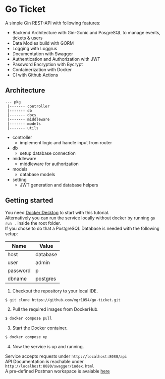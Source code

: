 # Go Ticket

A simple Gin REST-API with following features:


- Backend Architecture with Gin-Gonic and PosgreSQL to manage events, tickets & users 
- Data Modles build with GORM
- Logging with Loggrus
- Documentation with Swagger
- Authentication and Authorization with JWT
- Password Encryption with Bycrypt
- Containerization with Docker
- CI with Github Actions

## Architecture

```
--- pkg
 |------- controller
 |------- db
 |------- docs
 |------- middleware
 |------- models
 |------- utils
```

- controller
  - implement logic and handle input from router
- db
  - setup database connection
- middleware
  - middleware for authorization
- models
  - database models
- setting
  - JWT generation and database helpers

## Getting started

You need [Docker Desktop](https://www.docker.com/products/docker-desktop/) to start with this tutorial.  
Alternatively you can run the service locally without docker by running `go run .` inside the root folder.  
If you chose to do that a PostgreSQL Database is needed with the following setup: 

| Name     | Value         |
| -------- | ------------- |
| host     | database      |
| user     | admin         |
| password | p             |
| dbname   | postgres      |

1. Checkout the repository to your local IDE. 

```sh
$ git clone https://github.com/mgr1054/go-ticket.git
```
2. Pull the required images from DockerHub. 

```sh
$ docker compose pull
```

3. Start the Docker container. 

```sh
$ docker compose up
```

4. Now the service is up and running. 

Service accepts requests under `http://localhost:8080/api`  
API Documentation is reachable under `http://localhost:8080/swagger/index.html`  
A pre-defined Postman workspace is avaiable [here](https://github.com/mgr1054/go-ticket/json/postman.json)